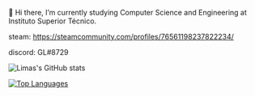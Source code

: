 👋 Hi there, I’m currently studying Computer Science and Engineering at Instituto Superior Técnico.

steam: https://steamcommunity.com/profiles/76561198237822234/


discord: GL#8729

![Limas's GitHub stats](https://github-readme-stats.vercel.app/api?username=GLima727&show_icons=true&include_all_commits=true&count_private=true&theme=tokyonight)


[![Top Languages](https://github-readme-stats.vercel.app/api/top-langs/?username=GLima727&layout=compact&theme=tokyonight&langs_count=8)](https://github.com/anuraghazra/github-readme-stats)
<!---
GLima727/GLima727 is a ✨ special ✨ repository because its `README.md` (this file) appears on your GitHub profile.
You can click the Preview link to take a look at your changes.
--->


